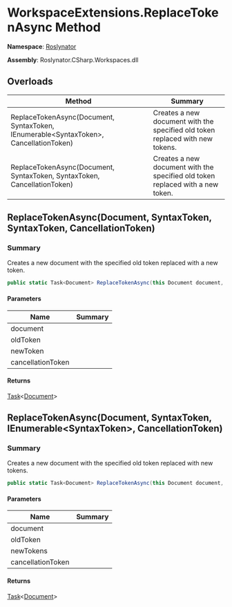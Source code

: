 # WorkspaceExtensions\.ReplaceTokenAsync Method

**Namespace**: [Roslynator](../../README.md)

**Assembly**: Roslynator\.CSharp\.Workspaces\.dll

## Overloads

| Method | Summary |
| ------ | ------- |
| ReplaceTokenAsync\(Document, SyntaxToken, IEnumerable\<SyntaxToken>, CancellationToken\) | Creates a new document with the specified old token replaced with new tokens\. |
| ReplaceTokenAsync\(Document, SyntaxToken, SyntaxToken, CancellationToken\) | Creates a new document with the specified old token replaced with a new token\. |

## ReplaceTokenAsync\(Document, SyntaxToken, SyntaxToken, CancellationToken\)

### Summary

Creates a new document with the specified old token replaced with a new token\.

```csharp
public static Task<Document> ReplaceTokenAsync(this Document document, SyntaxToken oldToken, SyntaxToken newToken, CancellationToken cancellationToken = default(CancellationToken))
```

#### Parameters

| Name | Summary |
| ---- | ------- |
| document | |
| oldToken | |
| newToken | |
| cancellationToken | |

#### Returns

[Task](https://docs.microsoft.com/en-us/dotnet/api/system.threading.tasks.task-1)\<[Document](https://docs.microsoft.com/en-us/dotnet/api/microsoft.codeanalysis.document)>

## ReplaceTokenAsync\(Document, SyntaxToken, IEnumerable\<SyntaxToken>, CancellationToken\)

### Summary

Creates a new document with the specified old token replaced with new tokens\.

```csharp
public static Task<Document> ReplaceTokenAsync(this Document document, SyntaxToken oldToken, IEnumerable<SyntaxToken> newTokens, CancellationToken cancellationToken = default(CancellationToken))
```

#### Parameters

| Name | Summary |
| ---- | ------- |
| document | |
| oldToken | |
| newTokens | |
| cancellationToken | |

#### Returns

[Task](https://docs.microsoft.com/en-us/dotnet/api/system.threading.tasks.task-1)\<[Document](https://docs.microsoft.com/en-us/dotnet/api/microsoft.codeanalysis.document)>

